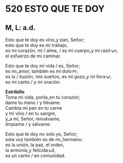# 520 ESTO QUE TE DOY

## M, L: a.d.

Esto que te doy es vino_y pan, Señor;  
esto que te doy es mi trabajo,  
es mi corazón, mi / alma, / es mi cuerpo_y mi razó↘n,  
el esfuerzo de mi caminar.  

Esto que te doy mi vida / es, Señor;  
es mi_amor, también es mi dolo↗r;  
es la / ilusión, mis sueños, es mi gozo_y mi llora↘r,  
es mi canto / y mi oración.  

**Estribillo**  
Toma mi vida, ponla_en tu corazón;  
dame tu mano / y llévame.  
Cambia mi pan en tu carne  
y mi vino / en tu sangre,  
y_a mí, Señor, renuévame,  
límpiame / y sálvame.  

Esto que te doy no solo yo, Señor;  
esta voz también es de mi_hermano:  
es la unión, la paz, el orden,  
la armonía_y felicida↘d,  
es un canto / en comunidad.  

